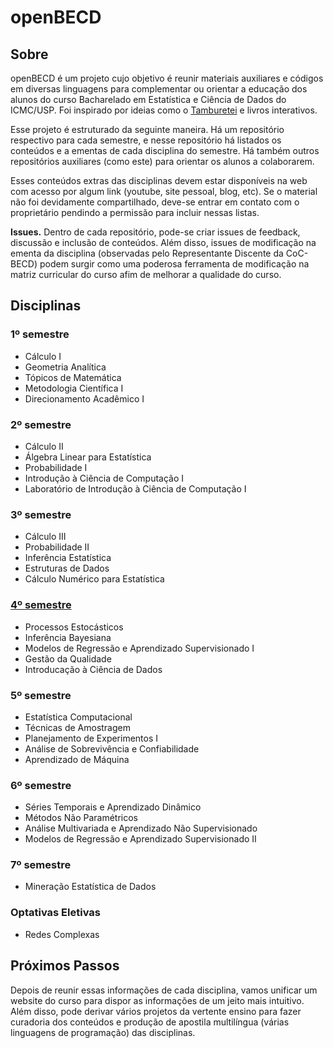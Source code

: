 # openBECD

## Sobre
openBECD é um projeto cujo objetivo é reunir materiais auxiliares e códigos em diversas linguagens para complementar ou orientar a educação dos alunos do curso Bacharelado em Estatística e Ciência de Dados do ICMC/USP. Foi inspirado por ideias como o [Tamburetei](https://github.com/OpenDevUFCG/Tamburetei) e livros interativos. 

Esse projeto é estruturado da seguinte maneira. Há um repositório respectivo para cada semestre, e nesse repositório há listados os conteúdos e a ementas de cada disciplina do semestre. Há também outros repositórios auxiliares (como este) para orientar os alunos a colaborarem.

Esses conteúdos extras das disciplinas devem estar disponíveis na web com acesso por algum link (youtube, site pessoal, blog, etc). Se o material não foi devidamente compartilhado, deve-se entrar em contato com o proprietário pendindo a permissão para incluir nessas listas.

**Issues.** Dentro de cada repositório, pode-se criar issues de feedback, discussão e inclusão de conteúdos. Além disso, issues de modificação na ementa da disciplina (observadas pelo Representante Discente da CoC-BECD) podem surgir como uma poderosa ferramenta de modificação na matriz curricular do curso afim de melhorar a qualidade do curso.

## Disciplinas

### 1º semestre
- Cálculo I
- Geometria Analítica
- Tópicos de Matemática
- Metodologia Científica I
- Direcionamento Acadêmico I

### 2º semestre
- Cálculo II
- Álgebra Linear para Estatística
- Probabilidade I
- Introdução à Ciência de Computação I
- Laboratório de Introdução à Ciência de Computação I

### 3º semestre
- Cálculo III
- Probabilidade II
- Inferência Estatística
- Estruturas de Dados
- Cálculo Numérico para Estatística


### [4º semestre](https://github.com/openBECD/4-semestre)
- Processos Estocásticos 
- Inferência Bayesiana
- Modelos de Regressão e Aprendizado Supervisionado I
- Gestão da Qualidade
- Introducação à Ciência de Dados

### 5º semestre
- Estatística Computacional
- Técnicas de Amostragem 
- Planejamento de Experimentos I
- Análise de Sobrevivência e Confiabilidade
- Aprendizado de Máquina


### 6º semestre
- Séries Temporais e Aprendizado Dinâmico 
- Métodos Não Paramétricos 
- Análise Multivariada e Aprendizado Não Supervisionado
- Modelos de Regressão e Aprendizado Supervisionado II

### 7º semestre
- Mineração Estatística de Dados

### Optativas Eletivas
- Redes Complexas

## Próximos Passos
Depois de reunir essas informações de cada disciplina, vamos unificar um website do curso para dispor as informações de um jeito mais intuitivo. Além disso, pode derivar vários projetos da vertente ensino para fazer curadoria dos conteúdos e produção de apostila multilíngua (várias linguagens de programação) das disciplinas.
